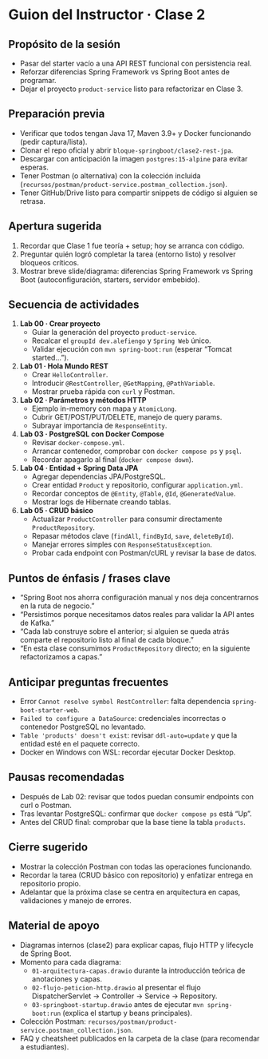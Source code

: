# Guion del Instructor · Clase 2

## Propósito de la sesión
- Pasar del starter vacío a una API REST funcional con persistencia real.
- Reforzar diferencias Spring Framework vs Spring Boot antes de programar.
- Dejar el proyecto `product-service` listo para refactorizar en Clase 3.

## Preparación previa
- Verificar que todos tengan Java 17, Maven 3.9+ y Docker funcionando (pedir captura/lista).
- Clonar el repo oficial y abrir `bloque-springboot/clase2-rest-jpa`.
- Descargar con anticipación la imagen `postgres:15-alpine` para evitar esperas.
- Tener Postman (o alternativa) con la colección incluida (`recursos/postman/product-service.postman_collection.json`).
- Tener GitHub/Drive listo para compartir snippets de código si alguien se retrasa.

## Apertura sugerida
1. Recordar que Clase 1 fue teoría + setup; hoy se arranca con código.
2. Preguntar quién logró completar la tarea (entorno listo) y resolver bloqueos críticos.
3. Mostrar breve slide/diagrama: diferencias Spring Framework vs Spring Boot (autoconfiguración, starters, servidor embebido).

## Secuencia de actividades
1. **Lab 00 · Crear proyecto**  
   - Guiar la generación del proyecto `product-service`.  
   - Recalcar el `groupId dev.alefiengo` y `Spring Web` único.
   - Validar ejecución con `mvn spring-boot:run` (esperar “Tomcat started…”).
2. **Lab 01 · Hola Mundo REST**  
   - Crear `HelloController`.  
   - Introducir `@RestController`, `@GetMapping`, `@PathVariable`.  
   - Mostrar prueba rápida con `curl` y Postman.
3. **Lab 02 · Parámetros y métodos HTTP**  
   - Ejemplo in-memory con mapa y `AtomicLong`.  
   - Cubrir GET/POST/PUT/DELETE, manejo de query params.  
   - Subrayar importancia de `ResponseEntity`.
4. **Lab 03 · PostgreSQL con Docker Compose**  
   - Revisar `docker-compose.yml`.  
   - Arrancar contenedor, comprobar con `docker compose ps` y `psql`.  
   - Recordar apagarlo al final (`docker compose down`).
5. **Lab 04 · Entidad + Spring Data JPA**  
   - Agregar dependencias JPA/PostgreSQL.  
   - Crear entidad `Product` y repositorio, configurar `application.yml`.  
   - Recordar conceptos de `@Entity`, `@Table`, `@Id`, `@GeneratedValue`.  
   - Mostrar logs de Hibernate creando tablas.
6. **Lab 05 · CRUD básico**  
   - Actualizar `ProductController` para consumir directamente `ProductRepository`.  
   - Repasar métodos clave (`findAll`, `findById`, `save`, `deleteById`).  
   - Manejar errores simples con `ResponseStatusException`.  
   - Probar cada endpoint con Postman/cURL y revisar la base de datos.

## Puntos de énfasis / frases clave
- “Spring Boot nos ahorra configuración manual y nos deja concentrarnos en la ruta de negocio.”
- “Persistimos porque necesitamos datos reales para validar la API antes de Kafka.”
- “Cada lab construye sobre el anterior; si alguien se queda atrás comparte el repositorio listo al final de cada bloque.”
- “En esta clase consumimos `ProductRepository` directo; en la siguiente refactorizamos a capas.”

## Anticipar preguntas frecuentes
- Error `Cannot resolve symbol RestController`: falta dependencia `spring-boot-starter-web`.
- `Failed to configure a DataSource`: credenciales incorrectas o contenedor PostgreSQL no levantado.
- `Table 'products' doesn't exist`: revisar `ddl-auto=update` y que la entidad esté en el paquete correcto.
- Docker en Windows con WSL: recordar ejecutar Docker Desktop.

## Pausas recomendadas
- Después de Lab 02: revisar que todos puedan consumir endpoints con curl o Postman.
- Tras levantar PostgreSQL: confirmar que `docker compose ps` está “Up”.
- Antes del CRUD final: comprobar que la base tiene la tabla `products`.

## Cierre sugerido
- Mostrar la colección Postman con todas las operaciones funcionando.
- Recordar la tarea (CRUD básico con repositorio) y enfatizar entrega en repositorio propio.
- Adelantar que la próxima clase se centra en arquitectura en capas, validaciones y manejo de errores.

## Material de apoyo
- Diagramas internos (clase2) para explicar capas, flujo HTTP y lifecycle de Spring Boot.
- Momento para cada diagrama:  
  - `01-arquitectura-capas.drawio` durante la introducción teórica de anotaciones y capas.  
  - `02-flujo-peticion-http.drawio` al presentar el flujo DispatcherServlet → Controller → Service → Repository.  
  - `03-springboot-startup.drawio` antes de ejecutar `mvn spring-boot:run` (explica el startup y beans principales).
- Colección Postman: `recursos/postman/product-service.postman_collection.json`.
- FAQ y cheatsheet publicados en la carpeta de la clase (para recomendar a estudiantes).
